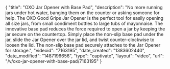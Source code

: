 {
    "title": "OXO Jar Opener with Base Pad",
    "description": "No more running jars under hot water, banging them on the counter or asking someone for help. The OXO Good Grips Jar Opener is the perfect tool for easily opening all size jars, from small condiment bottles to large tubs of mayonnaise. The innovative base pad reduces the force required to open a jar by keeping the jar secure on the countertop. Simply place the non-slip base pad under the jar, slide the Jar Opener over the jar lid, and twist counter-clockwise to loosen the lid. The non-slip base pad securely attaches to the Jar Opener for storage.",
    "videoid": "7163195",
    "date_created": "1383602440",
    "date_modified": "1487196656",
    "type": "captivate",
    "layout": "video",
    "url": "\/v\/oxo-jar-opener-with-base-pad\/7163195"
}